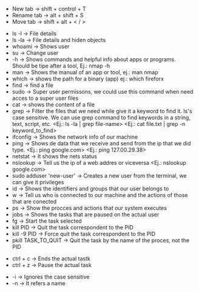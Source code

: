 <!-- Terminal shor-cuts -->
  - New tab -> shift + control + T
  - Rename tab -> alt + shift + S
  - Move tab -> shift + alt + < / >

<!-- Commands -->
  - ls -l -> File details
  - ls -la -> File details and hiden objects
  - whoami -> Shows user
  - su -> Change user
  - -h -> Shows commands and helpful info about apps or programs. Should be tipe after a tool, Ej.: nmap -h
  - man -> Shows the manual of an app or tool, ej.: man nmap
  - which -> shows the path for a binary (app) ej.: which fireforx
  - find -> find a file
  - sudo -> Super user permissons, we could use this command when need acces to a super user files
  - cat -> shows the content of a file      
  - grep -> Filter the files that we need while give it a keyword to find it. Is's case sensitive. We can use grep command to find keywords in a string, text, script, etc.
      <Ej.: ls -la | grep file-name>
      <Ej.:  cat file.txt | grep -n keyword_to_find>
  - ifconfig -> Shows the network info of our machine
  - ping -> Shows de data that we receive and send from the ip that we did type.
      <Ej.: ping google.com>
      <Ej.: ping 127.00.29.38>
  - netstat -> It shows the nets status
  - nslookup -> Tell us the ip of a web addres or viceversa
      <Ej.: nslookup google.com>
  - sudo adduser 'new-user' -> Creates a new user from the terminal, we can give it privileges
  - id -> Shows the identifiers and groups that our user belongs to
  - w -> Tell us who is connected to our machine and the actions of those that are conected
  - ps -> Show the procces and actions that our system executes 
  - jobs -> Shows the tasks that are paused on the actual user
  - fg -> Start the task selected
  - kill PID -> Quit the task correspondent to the PID 
  - kill -9 PID -> Force quit the task correspondent to the PID 
  - pkill TASK_TO_QUIT -> Quit the task by the name of the proces, not the PID

<!-- Terminal commands actions -->
  - ctrl + c -> Ends the actual tastk
  - ctrl + z -> Pause the actual task

<!-- Terminal atributes:  -->
  - -i -> Ignores the case sensitive
  - -n -> It refers a name